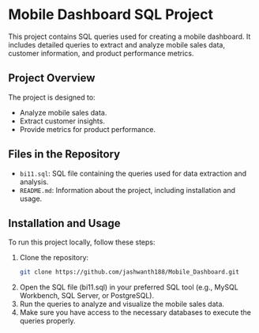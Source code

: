 # Mobile Dashboard SQL Project

This project contains SQL queries used for creating a mobile dashboard. It includes detailed queries to extract and analyze mobile sales data, customer information, and product performance metrics.

## Project Overview

The project is designed to:
- Analyze mobile sales data.
- Extract customer insights.
- Provide metrics for product performance.

## Files in the Repository

- `bi11.sql`: SQL file containing the queries used for data extraction and analysis.
- `README.md`: Information about the project, including installation and usage.

## Installation and Usage

To run this project locally, follow these steps:
1. Clone the repository:
   ```bash
   git clone https://github.com/jashwanth188/Mobile_Dashboard.git
2. Open the SQL file (bi11.sql) in your preferred SQL tool (e.g., MySQL Workbench, SQL Server, or PostgreSQL).
3. Run the queries to analyze and visualize the mobile sales data.
4. Make sure you have access to the necessary databases to execute the queries properly.
